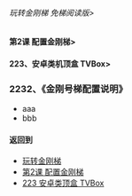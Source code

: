 ###### 玩转金刚梯 免梯阅读版>
#### 第2课 配置金刚梯>
#### 223、安卓类机顶盒 TVBox>

### 2232、《金刚号梯配置说明》

- aaa
- bbb

#### 返回到
- [玩转金刚梯](https://github.com/a2zitpro/web/blob/master/LadderFree/main.md)
- [第2课 配置金刚梯](https://github.com/a2zitpro/web/blob/master/LadderFree/LadderConfigure/LadderConfigure.md)
- [223 安卓类顶盒 TVBox](https://github.com/a2zitpro/web/blob/master/LadderFree/LadderConfigure/Android/TVBox/TVBox.md)




